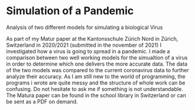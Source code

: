 # Simulation of a Pandemic
Analysis of two different models for simulating a biological Virus

As part of my Matur paper at the Kantonsschule Zürich Nord in Zürich, Switzerland in 2020/2021 (submitted in the november of 2021) I investigated how a virus is going to spread in a pandemic. I made a comparison between two well working models for the simualtion of a virus in order to determine which one delivers the more accurate data. The data of the two models was compared to the current coronavirus data to further analyze their accuracy. 
As I am still new to the world of programming, the programs i wrote are quite messy and the structure of whole work can be confusing. Do not hesitate to ask me if something is not understandable. 
The Matura paper can be found in the school library in Switzerland or can be sent as a PDF on demand.
